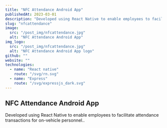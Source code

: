 ```yaml
---
title: "NFC Attendance Android App"
publishedAt: 2023-03-01
description: "Developed using React Native to enable employees to facilitate attendance transactions for on-vehicle personnel."
slug: "nfcattendance"
image: 
  src: "/post_img/nfcattendance.jpg"
  alt: "NFC Attendance Android App"
img_logo:
  src: "/post_img/nfcattendance.jpg"
  alt: "NFC Attendance Android App logo"
github: ""
website: ""
technologies:
  - name: "React native"
    route: "/svg/rn.svg"
  - name: "Express"
    route: "/svg/expressjs_dark.svg"
---
```


## NFC Attendance Android App

Developed using React Native to enable employees to facilitate attendance transactions for on-vehicle personnel..


